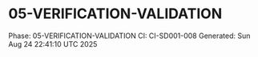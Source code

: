 # 05-VERIFICATION-VALIDATION
Phase: 05-VERIFICATION-VALIDATION
CI: CI-SD001-008
Generated: Sun Aug 24 22:41:10 UTC 2025
